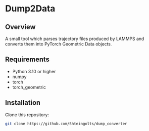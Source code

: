 # Dump2Data

## Overview
A small tool which parses trajectory files produced by LAMMPS and converts them into PyTorch Geometric Data objects.

## Requirements
- Python 3.10 or higher
- numpy
- torch
- torch_geometric

## Installation
Clone this repository:
```sh
git clone https://github.com/Shteingolts/dump_converter
```
